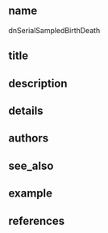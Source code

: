 ## name
dnSerialSampledBirthDeath
## title
## description
## details
## authors
## see_also
## example
## references
